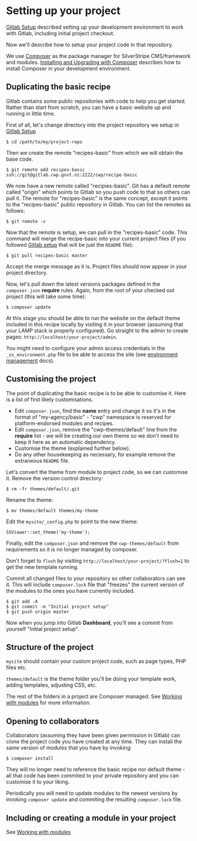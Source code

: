 # Setting up your project

[Gitlab Setup](../gitlab/gitlab-setup) described setting up your development environment to work with Gitlab, including
initial project checkout.

Now we'll describe how to setup your project code in that repository.

We use [Composer](http://getcomposer.org) as the package manager for SilverStripe CMS/framework and modules.
[Installing and Upgrading with Composer](http://doc.silverstripe.org/framework/en/installation/composer) describes
how to install Composer in your development environment.

## Duplicating the basic recipe

Gitlab contains some public repositories with code to help you get started. Rather than start from scratch, you can have
a basic website up and running in little time.

First of all, let's change directory into the project repository we setup in [Gitlab Setup](../gitlab/gitlab-setup)

	$ cd /path/to/my/project-repo

Then we create the remote "recipes-basic" from which we will obtain the base code.

	$ git remote add recipes-basic ssh://git@gitlab.cwp.govt.nz:2222/cwp/recipe-basic

We now have a new remote called "recipies-basic". Git has a default remote called "origin" which points to Gitlab so
you push code to that so others can pull it. The remote for "recipes-basic" is the same concept, except it points to
the "recipes-basic" public repository in Gitlab. You can list the remotes as follows:

	$ git remote -v

Now that the remote is setup, we can pull in the "recipes-basic" code. This command will merge the recipe-basic into
your current project files (if you followed [Gitlab setup](../gitlab/gitlab-setup.md) that will be just the `README`
file):

	$ git pull recipes-basic master

Accept the merge message as it is. Project files should now appear in your project directory.

Now, let's pull down the latest versions packages defined in the `composer.json` **require** rules.
Again, from the root of your checked out project (this will take some time):

	$ composer update

At this stage you should be able to run the website on the default theme included in this recipe locally by visiting it
in your browser (assuming that your LAMP stack is properly configured). Go straight to the admin to create pages:
`http://localhost/your-project/admin`.

You might need to configure your admin access credentials in the `_ss_environment.php` file to be able to access the
site (see [environment management](http://doc.silverstripe.org/framework/en/topics/environment-management) docs).

## Customising the project

The point of duplicating the basic recipe is to be able to customise it. Here is a list of first likely customisations.

 * Edit `composer.json`, find the **name** entry and change it so it's in the format of "my-agency/basic" - "cwp"
namespace is reserved for platform-endorsed modules and recipes.
 * Edit `composer.json`, remove the "cwp-themes/default" line from the **require** list - we will be creating our own
theme so we don't need to keep it here as an automatic dependency.
 * Customise the theme (explained further below).
 * Do any other housekeeping as necessary, for example remove the extraneous `README` file.

Let's convert the theme from module to project code, so we can customise it. Remove the version control directory:

	$ rm -fr themes/default/.git

Rename the theme:

	$ mv themes/default themes/my-theme

Edit the `mysite/_config.php` to point to the new theme:

	SSViewer::set_theme('my-theme');

Finally, edit the `composer.json` and remove the `cwp-themes/default` from requirements so it is no longer managed by
composer.

Don't forget to `flush` by visiting `http://localhost/your-project/?flush=1` to get the new template running.

Commit all changed files to your repository so other collaborators can see it. This will include `composer.lock` file
that "freezes" the current version of the modules to the ones you have currently included.

	$ git add -A
	$ git commit -m "Initial project setup"
	$ git push origin master

Now when you jump into Gitlab **Dashboard**, you'll see a commit from yourself "Initial project setup".

## Structure of the project

`mysite` should contain your custom project code, such as page types, PHP files etc.

`themes/default` is the theme folder you'll be doing your template work, adding templates, adjusting CSS, etc.

The rest of the folders in a project are Composer managed. See [Working with modules](../gitlab/working-with-modules) for more
information.

## Opening to collaborators

Collaborators (assuming they have been given permission in Gitlab) can clone the project code you have created at any
time. They can install the same version of modules that you have by invoking:

	$ composer install

They will no longer need to reference the basic recipe nor default theme - all that code has been commited to your
private repository and you can customise it to your liking.

Periodically you will need to update modules to the newest versions by invoking `composer update` and commiting
the resulting `composer.lock` file.

## Including or creating a module in your project

See [Working with modules](../gitlab/working-with-modules)
